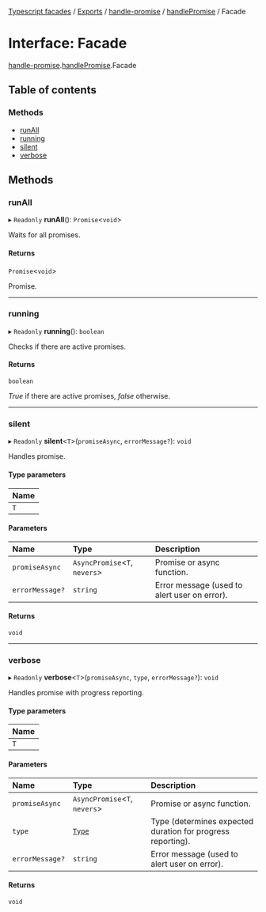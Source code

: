 [Typescript facades](../index.md) / [Exports](../modules.md) / [handle-promise](../modules/handle_promise.md) / [handlePromise](../modules/handle_promise.handlePromise.md) / Facade

# Interface: Facade

[handle-promise](../modules/handle_promise.md).[handlePromise](../modules/handle_promise.handlePromise.md).Facade

## Table of contents

### Methods

- [runAll](handle_promise.handlePromise.Facade.md#runall)
- [running](handle_promise.handlePromise.Facade.md#running)
- [silent](handle_promise.handlePromise.Facade.md#silent)
- [verbose](handle_promise.handlePromise.Facade.md#verbose)

## Methods

### runAll

▸ `Readonly` **runAll**(): `Promise`<`void`\>

Waits for all promises.

#### Returns

`Promise`<`void`\>

Promise.

___

### running

▸ `Readonly` **running**(): `boolean`

Checks if there are active promises.

#### Returns

`boolean`

_True_ if there are active promises, _false_ otherwise.

___

### silent

▸ `Readonly` **silent**<`T`\>(`promiseAsync`, `errorMessage?`): `void`

Handles promise.

#### Type parameters

| Name |
| :------ |
| `T` |

#### Parameters

| Name | Type | Description |
| :------ | :------ | :------ |
| `promiseAsync` | `AsyncPromise`<`T`, `nevers`\> | Promise or async function. |
| `errorMessage?` | `string` | Error message (used to alert user on error). |

#### Returns

`void`

___

### verbose

▸ `Readonly` **verbose**<`T`\>(`promiseAsync`, `type`, `errorMessage?`): `void`

Handles promise with progress reporting.

#### Type parameters

| Name |
| :------ |
| `T` |

#### Parameters

| Name | Type | Description |
| :------ | :------ | :------ |
| `promiseAsync` | `AsyncPromise`<`T`, `nevers`\> | Promise or async function. |
| `type` | [`Type`](../modules/handle_promise.handlePromise.md#type) | Type (determines expected duration for progress reporting). |
| `errorMessage?` | `string` | Error message (used to alert user on error). |

#### Returns

`void`
